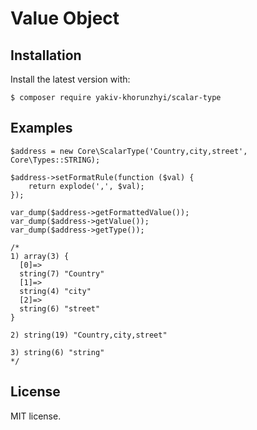 # Value Object

## Installation
Install the latest version with:
```
$ composer require yakiv-khorunzhyi/scalar-type
```

## Examples
```
$address = new Core\ScalarType('Country,city,street', Core\Types::STRING);

$address->setFormatRule(function ($val) {
    return explode(',', $val);
});

var_dump($address->getFormattedValue());
var_dump($address->getValue());
var_dump($address->getType());

/*
1) array(3) {
  [0]=>
  string(7) "Country"
  [1]=>
  string(4) "city"
  [2]=>
  string(6) "street"
}

2) string(19) "Country,city,street"

3) string(6) "string"
*/
```

## License
MIT license.